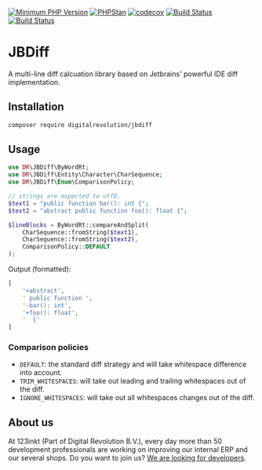 [![Minimum PHP Version](https://img.shields.io/badge/php-%3E%3D%208.1-8892BF)](https://php.net/)
[![PHPStan](https://img.shields.io/badge/phpstan-enabled-4BC51D)](https://www.phpstan.com/)
[![codecov](https://codecov.io/gh/123inkt/jbdiff/branch/master/graph/badge.svg)](https://app.codecov.io/gh/123inkt/jbdiff)
[![Build Status](https://github.com/123inkt/jbdiff/workflows/Check/badge.svg?branch=master)](https://github.com/123inkt/jbdiff/actions)
[![Build Status](https://github.com/123inkt/jbdiff/workflows/Test/badge.svg?branch=master)](https://github.com/123inkt/jbdiff/actions)


# JBDiff

A multi-line diff calcuation library based on Jetbrains' powerful IDE diff implementation.

## Installation
```bash
composer require digitalrevolution/jbdiff
```

## Usage

```php
use DR\JBDiff\ByWordRt;
use DR\JBDiff\Entity\Character\CharSequence;
use DR\JBDiff\Enum\ComparisonPolicy;

// strings are expected to utf8.
$text1 = "public function bar(): int {";
$text2 = "abstract public function foo(): float {";

$lineBlocks = ByWordRt::compareAndSplit(
    CharSequence::fromString($text1), 
    CharSequence::fromString($text2), 
    ComparisonPolicy::DEFAULT
);
```
Output (formatted):
```php
[
    '+abstract',
    ' public function ',
    '-bar(): int',
    '+foo(): float',
    '  {'
]
```

### Comparison policies
- `DEFAULT`: the standard diff strategy and will take whitespace difference into account.
- `TRIM_WHITESPACES`: will take out leading and trailing whitespaces out of the diff.
- `IGNORE_WHITESPACES`: will take out all whitespaces changes out of the diff.

## About us

At 123inkt (Part of Digital Revolution B.V.), every day more than 50 development professionals are working on improving our internal ERP 
and our several shops. Do you want to join us? [We are looking for developers](https://www.werkenbij123inkt.nl/zoek-op-afdeling/it).
